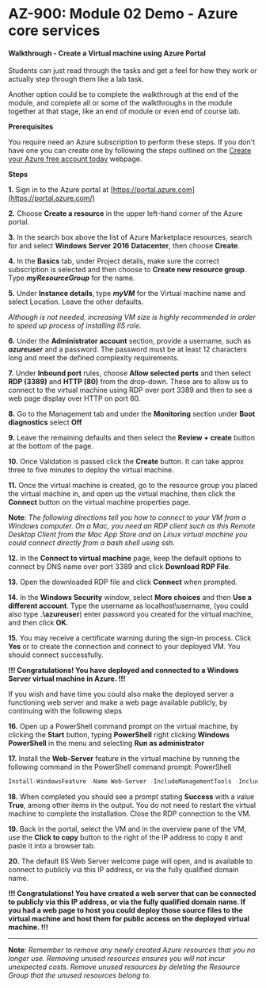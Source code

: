 # AZ-900: Module 02 Demo - Azure core services

#### Walkthrough - Create a Virtual machine using Azure Portal

Students can just read through the tasks and get a feel for how they work or actually step through them like a lab task.

Another option could be to complete the walkthrough at the end of the module, and complete all or some of the walkthroughs in the module together at that stage, like an end of module or even end of course lab.

**Prerequisites**

You require need an Azure subscription to perform these steps. If you don't have one you can create one by following the steps outlined on the [Create your Azure free account today](https://azure.microsoft.com/en-us/free/?ref=microsoft.com&utm_source=microsoft.com&utm_medium=docs&utm_campaign=visualstudio) webpage.

**Steps**

**1.** Sign in to the Azure portal at [https://portal.azure.com](https://portal.azure.com/)

**2.** Choose **Create a resource** in the upper left-hand corner of the Azure portal.

**3.** In the search box above the list of Azure Marketplace resources, search for and select **Windows Server 2016** **Datacenter**, then choose **Create**.

**4.** In the **Basics** tab, under Project details, make sure the correct subscription is selected and then choose to **Create new resource group**. Type ***myResourceGroup*** for the name.

**5.** Under **Instance details**, type ***myVM*** for the Virtual machine name and select Location. Leave the other defaults.

*Although is not needed, increasing VM size is highly recommended in order to speed up process of installing IIS role.*

**6.** Under the **Administrator account** section, provide a username, such as ***azureuser*** and a password. The password must be at least 12 characters long and meet the defined complexity requirements.

**7.** Under **Inbound port** rules, choose **Allow selected ports** and then select **RDP (3389)** and **HTTP (80)** from the drop-down. These are to allow us to connect to the virtual machine using RDP over port 3389 and then to see a web page display over HTTP on port 80.

**8.** Go to the Management tab and under the **Monitoring** section under **Boot diagnostics** select **Off**

**9.** Leave the remaining defaults and then select the **Review + create** button at the bottom of the page.

**10.** Once Validation is passed click the **Create** button. It can take approx three to five minutes to deploy the virtual machine.

**11.** Once the virtual machine is created, go to the resource group you placed the virtual machine in, and open up the virtual machine, then click the **Connect** button on the virtual machine properties page.

**Note**: *The following directions tell you how to connect to your VM from a Windows computer. On a Mac, you need an RDP client such as this Remote Desktop Client from the Mac App Store and on Linux virtual machine you could connect directly from a bash shell using ssh.*

**12.** In the **Connect to virtual machine** page, keep the default options to connect by DNS name over port 3389 and click **Download RDP File**.

**13.** Open the downloaded RDP file and click **Connect** when prompted.

**14.** In the **Windows Security** window, select **More choices** and then **Use a different account**. Type the username as localhost\username, (you could also type **.\azureuser**) enter password you created for the virtual machine, and then click **OK**.

**15.** You may receive a certificate warning during the sign-in process. Click **Yes** or to create the connection and connect to your deployed VM. You should connect successfully.



**!!! Congratulations! You have deployed and connected to a Windows Server virtual machine in Azure. !!!**



If you wish and have time you could also make the deployed server a functioning web server and make a web page available publicly, by continuing with the following steps



**16.** Open up a PowerShell command prompt on the virtual machine, by clicking the **Start** button, typing **PowerShell** right clicking **Windows PowerShell** in the menu and selecting **Run as administrator**

**17.** Install the **Web-Server** feature in the virtual machine by running the following command in the PowerShell command prompt: PowerShell

```PowerShell
Install-WindowsFeature -Name Web-Server -IncludeManagementTools -IncludeAllSubFeature
```

 **18.** When completed you should see a prompt stating **Success** with a value **True**, among other items in the output. You do not need to restart the virtual machine to complete the installation. Close the RDP connection to the VM.

**19.** Back in the portal, select the VM and in the overview pane of the VM, use the **Click to copy** button to the right of the IP address to copy it and paste it into a browser tab.

**20.** The default IIS Web Server welcome page will open, and is available to connect to publicly via this IP address, or via the fully qualified domain name.



**!!! Congratulations! You have created a web server that can be connected to publicly via this IP address, or via the fully qualified domain name. If you had a web page to host you could deploy those source files to the virtual machine and host them for public access on the deployed virtual machine. !!!**

------

**Note**: *Remember to remove any newly created Azure resources that you no longer use. Removing unused resources ensures you will not incur unexpected costs. Remove unused resources by deleting the Resource Group that the unused resources belong to.*